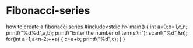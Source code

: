 # Fibonacci-series
how to create a fibonacci series
 #include<stdio.h>
main()
{
    int a=0;b=1,c,n;
    printf("%d%d",a,b);
    printf("Enter the number of terms:\n");
    scanf("%d",&n);
    for(int a=1;a<n-2;++a)
    {
       c=a+b;
       printf("%d",c);
    }
}
